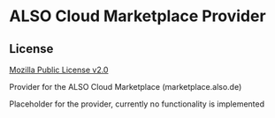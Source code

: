 # ALSO Cloud Marketplace Provider

## License

[Mozilla Public License v2.0](https://github.com/toowoxx/terraform-provider-docker/blob/main/LICENSE)

Provider for the ALSO Cloud Marketplace (marketplace.also.de)

Placeholder for the provider, currently no functionality is implemented
